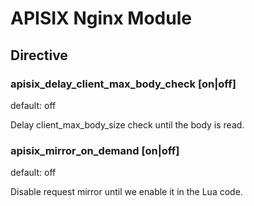 # APISIX Nginx Module

## Directive

### apisix_delay_client_max_body_check [on|off]

default: off

Delay client_max_body_size check until the body is read.

### apisix_mirror_on_demand [on|off]

default: off

Disable request mirror until we enable it in the Lua code.
